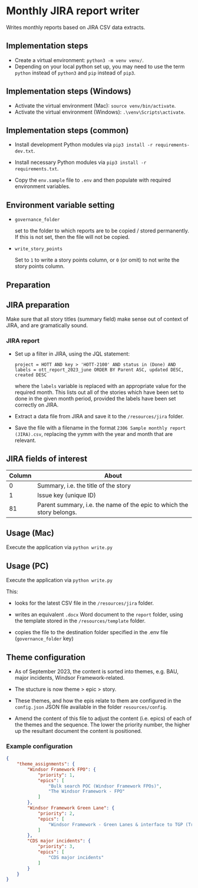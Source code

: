 # Monthly JIRA report writer

Writes monthly reports based on JIRA CSV data extracts.

## Implementation steps

- Create a virtual environment: `python3 -m venv venv/`.
- Depending on your local python set up, you may need to use the term `python` instead of `python3` and `pip` instead of `pip3`.

## Implementation steps (Windows)

- Activate the virtual environment (Mac): `source venv/bin/activate`.
- Activate the virtual environment (Windows): `.\venv\Scripts\activate`.

## Implementation steps (common)

- Install development Python modules via `pip3 install -r requirements-dev.txt`.

- Install necessary Python modules via `pip3 install -r requirements.txt`.

- Copy the `env.sample` file to `.env` and then populate with required environment variables.

## Environment variable setting

- `governance_folder`

  set to the folder to which reports are to be copied / stored permanently. If this is not set, then the file will not be copied.

- `write_story_points`

  Set to `1` to write a story points column, or `0` (or omit) to not write the story points column.

## Preparation

## JIRA preparation

Make sure that all story titles (summary field) make sense out of context of JIRA, and are gramatically sound.

### JIRA report

- Set up a filter in JIRA, using the JQL statement:

  `project = HOTT AND key > 'HOTT-2100' AND status in (Done) AND labels = ott_report_2023_june ORDER BY Parent ASC, updated DESC, created DESC`

  where the `labels` variable is replaced with an appropriate value for the required month. This lists out all of the stories which have been set to done in the given month period, provided the labels have been set correctly on JIRA.

- Extract a data file from JIRA and save it to the `/resources/jira` folder.

- Save the file with a filename in the format `2306 Sample monthly report (JIRA).csv`, replacing the yymm with the year and month that are relevant.

## JIRA fields of interest

|Column|About|
|-|-|
|0|Summary, i.e. the title of the story|
|1|Issue key (unique ID)|
|81|Parent summary, i.e. the name of the epic to which the story belongs.|

## Usage (Mac)

Execute the application via `python write.py`

## Usage (PC)

Execute the application via `python write.py`

This:

- looks for the latest CSV file in the `/resources/jira` folder.

- writes an equivalent `.docx` Word document to the `report` folder, using the template stored in the `/resources/template` folder.

- copies the file to the destination folder specified in the .env file (`governance_folder` key)

## Theme configuration

- As of September 2023, the content is sorted into themes, e.g. BAU, major incidents, Windsor Framework-related.

- The stucture is now theme > epic > story.

- These themes, and how the epis relate to them are configured in the `config.json` JSON file available in the folder `resources/config`.

- Amend the content of this file to adjust the content (i.e. epics) of each of the themes and the sequence. The lower the priority number, the higher up the resultant document the content is positioned.

### Example configuration

```JSON
{
    "theme_assignments": {
        "Windsor Framework FPO": {
            "priority": 1,
            "epics": [
                "Bulk search POC (Windsor Framework FPOs)",
                "The Windsor Framework - FPO"
            ]
        },
        "Windsor Framework Green Lane": {
            "priority": 2,
            "epics": [
                "Windsor Framework - Green Lanes & interface to TGP (Trader Goods Profile)"
            ]
        },
        "CDS major incidents": {
            "priority": 3,
            "epics": [
                "CDS major incidents"
            ]
        }
    }
}
```